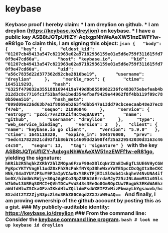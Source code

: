 # keybase
### Keybase proof  I hereby claim:    * I am dreylion on github.   * I am dreylion (https://keybase.io/dreylion) on keybase.   * I have a public key ASB8tJQTpUfIIZY-AqlxgpNhWeAeXW51nzEWFf1w-eR81go  To claim this, I am signing this object:  ```json {   "body": {     "key": {       "eldest_kid": "01207cb49413a547c821963e02a97182936159e01e5d6e759f311615fd70f9e47cd60a",       "host": "keybase.io",       "kid": "01207cb49413a547c821963e02a97182936159e01e5d6e759f311615fd70f9e47cd60a",       "uid": "a56c7835d22d377362d92cbe2816be19",       "username": "dreylion"     },     "merkle_root": {       "ctime": 1645119293,       "hash": "6325f479032a3551881694419a749d8b8550982236fc483075ebefeab4b312d3c8c7716fc1f51baf6a1bed354efbaf9429e44962f8f4bb119f09c780b50ea516",       "hash_meta": "099d09e226d63b7e1f8869eb263f4dbb547a13dd79cbceecaab48e37ec8f47eb",       "seqno": 21896846     },     "service": {       "entropy": "pZoi/7vsZtKZifHctwqBAU9t",       "name": "github",       "username": "dreylion"     },     "type": "web_service_binding",     "version": 2   },   "client": {     "name": "keybase.io go client",     "version": "5.9.0"   },   "ctime": 1645119320,   "expire_in": 504576000,   "prev": "5edc417822821cd93f1b86b76146093d2b98f4f25a229542030d3163c46c4c58",   "seqno": 13,   "tag": "signature" } ```  with the key [ASB8tJQTpUfIIZY-AqlxgpNhWeAeXW51nzEWFf1w-eR81go](https://keybase.io/dreylion), yielding the signature:  ``` hKRib2R5hqhkZXRhY2hlZMOpaGFzaF90eXBlCqNrZXnEIwEgfLSUE6VHyCGWPgKpcYKTYVngHl1udZ8xFhX9cPnkfNYKp3BheWxvYWTESpcCDcQgXtxBeCKCHNk/G4a3YUYJPSuY9PJaIpVCAw0xY8RsTFjEILSlOob41skqheV4NvUNA4ifbn0X/hiWdWcRWjy+30qJAgHCo3NpZ8RA2AErrdaMJy725zJNLAmmMS1x05lsW7b0w13AREqSOMCI+QVhTDCwFvWS43s3EeOo0GmROpCUw7RogWk3EKdWA6hzaWdfdHlwZSCkaGFzaIKkdHlwZQildmFsdWXEIFZvMizPbwayLhYgsawvb/hc8Xzd4t2TZ2ZjyN3pcZl6o3RhZ80CAqd2ZXJzaW9uAQ==  ```  And finally, I am proving ownership of the github account by posting this as a gist.  ### My publicly-auditable identity:  https://keybase.io/dreylion  ### From the command line:  Consider the [keybase command line program](https://keybase.io/download).  ```bash # look me up keybase id dreylion ```
